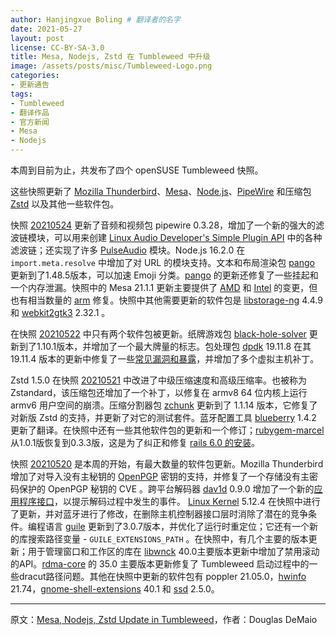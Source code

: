 ```yaml
---
author: Hanjingxue Boling # 翻译者的名字
date: 2021-05-27
layout: post
license: CC-BY-SA-3.0
title: Mesa, Nodejs, Zstd 在 Tumbleweed 中升级
image: /assets/posts/misc/Tumbleweed-Logo.png
categories:
- 更新通告
tags:
- Tumbleweed
- 翻译作品
- 官方新闻
- Mesa
- Nodejs
---
```


本周到目前为止，共发布了四个 openSUSE Tumbleweed 快照。

这些快照更新了 [Mozilla Thunderbird](https://www.thunderbird.net/)、[Mesa](https://www.mesa3d.org/)、[Node.js](https://nodejs.org/en/)、[PipeWire](https://pipewire.org/) 和压缩包 [Zstd](https://facebook.github.io/zstd/) 以及其他一些软件包。

快照 [20210524](https://lists.opensuse.org/archives/list/factory@lists.opensuse.org/thread/FW66UOPY7RXXSW47DNGH53Q4EAFVTTF4/) 更新了音频和视频包 pipewire 0.3.28，增加了一个新的强大的滤波链模块，可以用来创建 [Linux Audio Developer's Simple Plugin API](https://www.ladspa.org/) 中的各种滤波链；还实现了许多 [PulseAudio](https://www.freedesktop.org/wiki/Software/PulseAudio/) 模块。Node.js 16.2.0 在 `import.meta.resolve` 中增加了对 URL 的模块支持。文本和布局渲染包 [pango](https://pango.gnome.org/) 更新到了1.48.5版本，可以加速 Emoji 分类。[pango](https://pango.gnome.org/) 的更新还修复了一些挂起和一个内存泄漏。快照中的  Mesa 21.1.1 更新主要提供了 [AMD](https://www.amd.com/) 和 [Intel](https://www.intel.com/) 的变更，但也有相当数量的 [arm](https://www.arm.com/) 修复。快照中其他需要更新的软件包是 [libstorage-ng](https://github.com/openSUSE/libstorage-ng) 4.4.9 和 [webkit2gtk3](https://webkitgtk.org/) 2.32.1 。

在快照 [20210522](https://lists.opensuse.org/archives/list/factory@lists.opensuse.org/thread/CLD477HZXZMEAZAP4VBTUWUGNMYT3M7F/) 中只有两个软件包被更新。纸牌游戏包 [black-hole-solver](https://www.shlomifish.org/open-source/projects/black-hole-solitaire-solver/) 更新到了1.10.1版本，并增加了一个最大牌量的标志。包处理包 [dpdk](https://github.com/DPDK/dpdk) 19.11.8 在其 19.11.4 版本的更新中修复了一些[常见漏洞和暴露](https://en.wikipedia.org/wiki/Common_Vulnerabilities_and_Exposures)，并增加了多个虚拟主机补丁。

Zstd 1.5.0 在快照 [20210521](https://lists.opensuse.org/archives/list/factory@lists.opensuse.org/thread/U5HMT5622MBFRJHLCV5IG7USOP2543K4/) 中改进了中级压缩速度和高级压缩率。也被称为 Zstandard，该压缩包还增加了一个补丁，以修复在 armv8 64 位内核上运行 armv6 用户空间的崩溃。压缩分割器包 [zchunk](https://github.com/zchunk/zchunk) 更新到了 1.1.14 版本，它修复了对新版 Zstd 的支持，并更新了对它的测试套件。蓝牙配置工具 [blueberry](https://github.com/linuxmint/blueberry) 1.4.2 更新了翻译。在快照中还有一些其他软件包的更新和一个修订；[rubygem-marcel](https://rubygems.org/gems/marcel/) 从1.0.1版恢复到0.3.3版，这是为了纠正和修复 [rails 6.0 的安装](https://guides.rubyonrails.org/6_0_release_notes.html)。

快照 [20210520](https://lists.opensuse.org/archives/list/factory@lists.opensuse.org/thread/EGJXRZPZDCBWITAC3PUJYPBJP5CUJ3CB/) 是本周的开始，有最大数量的软件包更新。Mozilla Thunderbird 增加了对导入没有主秘钥的 [OpenPGP](https://www.openpgp.org/) 密钥的支持，并修复了一个存储没有主密码保护的 OpenPGP 秘钥的 CVE 。跨平台解码器 [dav1d](https://code.videolan.org/videolan/dav1d/) 0.9.0 增加了一个新的[应用程序接口](https://en.wikipedia.org/wiki/API)，以提示解码过程中发生的事件。 [Linux Kernel](https://www.kernel.org/) 5.12.4 在快照中进行了更新，并对蓝牙进行了修改，在删除主机控制器接口层时消除了潜在的竞争条件。编程语言 [guile](https://www.gnu.org/software/guile/) 更新到了3.0.7版本，并优化了运行时重定位；它还有一个新的库搜索路径变量 - `GUILE_EXTENSIONS_PATH` 。在快照中，有几个主要的版本更新；用于管理窗口和工作区的库在 [libwnck](https://gitlab.gnome.org/GNOME/libwnck) 40.0主要版本更新中增加了禁用滚动的API。[rdma-core](https://github.com/linux-rdma/rdma-core) 的 35.0 主要版本更新修复了 Tumbleweed 启动过程中的一些dracut路径问题。其他在快照中更新的软件包有 poppler 21.05.0，[hwinfo](https://www.hwinfo.com/) 21.74，[gnome-shell-extensions](https://extensions.gnome.org/) 40.1 和 [ssd](https://github.com/SSSD/sssd) 2.5.0。

------

原文：[Mesa, Nodejs, Zstd Update in Tumbleweed](https://news.opensuse.org/2021/05/27/mesa-nodejs-zstd-update-in-tw/)，作者：Douglas DeMaio

<!--在上面写上原文来源与作者-->

